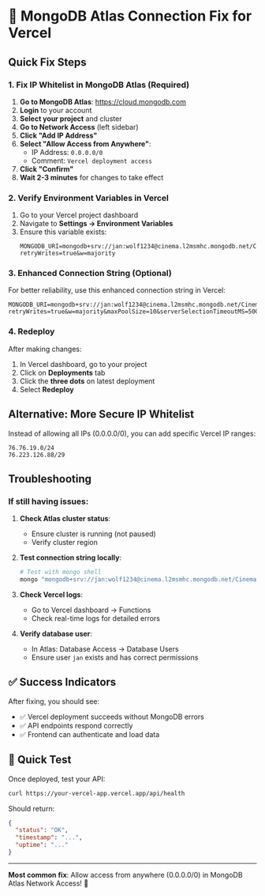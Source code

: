 # 🚨 MongoDB Atlas Connection Fix for Vercel

## Quick Fix Steps

### 1. **Fix IP Whitelist in MongoDB Atlas** (Required)

1. **Go to MongoDB Atlas**: https://cloud.mongodb.com
2. **Login** to your account
3. **Select your project** and cluster
4. **Go to Network Access** (left sidebar)
5. **Click "Add IP Address"**
6. **Select "Allow Access from Anywhere"**:
   - IP Address: `0.0.0.0/0`
   - Comment: `Vercel deployment access`
7. **Click "Confirm"**
8. **Wait 2-3 minutes** for changes to take effect

### 2. **Verify Environment Variables in Vercel**

1. Go to your Vercel project dashboard
2. Navigate to **Settings → Environment Variables**
3. Ensure this variable exists:
   ```
   MONGODB_URI=mongodb+srv://jan:wolf1234@cinema.l2msmhc.mongodb.net/Cinema?retryWrites=true&w=majority
   ```

### 3. **Enhanced Connection String (Optional)**

For better reliability, use this enhanced connection string in Vercel:
```
MONGODB_URI=mongodb+srv://jan:wolf1234@cinema.l2msmhc.mongodb.net/Cinema?retryWrites=true&w=majority&maxPoolSize=10&serverSelectionTimeoutMS=5000&socketTimeoutMS=45000
```

### 4. **Redeploy**

After making changes:
1. In Vercel dashboard, go to your project
2. Click on **Deployments** tab
3. Click the **three dots** on latest deployment
4. Select **Redeploy**

## Alternative: More Secure IP Whitelist

Instead of allowing all IPs (0.0.0.0/0), you can add specific Vercel IP ranges:

```
76.76.19.0/24
76.223.126.88/29
```

## Troubleshooting

### If still having issues:

1. **Check Atlas cluster status**:
   - Ensure cluster is running (not paused)
   - Verify cluster region

2. **Test connection string locally**:
   ```bash
   # Test with mongo shell
   mongo "mongodb+srv://jan:wolf1234@cinema.l2msmhc.mongodb.net/Cinema"
   ```

3. **Check Vercel logs**:
   - Go to Vercel dashboard → Functions
   - Check real-time logs for detailed errors

4. **Verify database user**:
   - In Atlas: Database Access → Database Users
   - Ensure user `jan` exists and has correct permissions

## ✅ Success Indicators

After fixing, you should see:
- ✅ Vercel deployment succeeds without MongoDB errors
- ✅ API endpoints respond correctly
- ✅ Frontend can authenticate and load data

## 🔄 Quick Test

Once deployed, test your API:
```bash
curl https://your-vercel-app.vercel.app/api/health
```

Should return:
```json
{
  "status": "OK",
  "timestamp": "...",
  "uptime": "..."
}
```

---

**Most common fix**: Allow access from anywhere (0.0.0.0/0) in MongoDB Atlas Network Access! 🎯